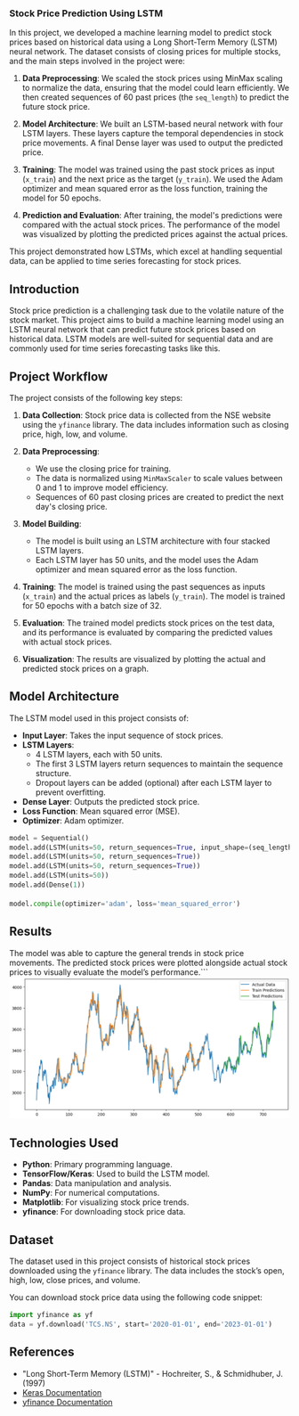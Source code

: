 ### Stock Price Prediction Using LSTM

In this project, we developed a machine learning model to predict stock prices based on historical data using a Long Short-Term Memory (LSTM) neural network. The dataset consists of closing prices for multiple stocks, and the main steps involved in the project were:

1. **Data Preprocessing**: We scaled the stock prices using MinMax scaling to normalize the data, ensuring that the model could learn efficiently. We then created sequences of 60 past prices (the `seq_length`) to predict the future stock price.

2. **Model Architecture**: We built an LSTM-based neural network with four LSTM layers. These layers capture the temporal dependencies in stock price movements. A final Dense layer was used to output the predicted price.

3. **Training**: The model was trained using the past stock prices as input (`x_train`) and the next price as the target (`y_train`). We used the Adam optimizer and mean squared error as the loss function, training the model for 50 epochs.

4. **Prediction and Evaluation**: After training, the model's predictions were compared with the actual stock prices. The performance of the model was visualized by plotting the predicted prices against the actual prices.

This project demonstrated how LSTMs, which excel at handling sequential data, can be applied to time series forecasting for stock prices.

## Introduction

Stock price prediction is a challenging task due to the volatile nature of the stock market. This project aims to build a machine learning model using an LSTM neural network that can predict future stock prices based on historical data. LSTM models are well-suited for sequential data and are commonly used for time series forecasting tasks like this.

## Project Workflow

The project consists of the following key steps:

1. **Data Collection**: Stock price data is collected from the NSE website using the `yfinance` library. The data includes information such as closing price, high, low, and volume.
   
2. **Data Preprocessing**: 
    - We use the closing price for training.
    - The data is normalized using `MinMaxScaler` to scale values between 0 and 1 to improve model efficiency.
    - Sequences of 60 past closing prices are created to predict the next day's closing price.
    
3. **Model Building**:
    - The model is built using an LSTM architecture with four stacked LSTM layers.
    - Each LSTM layer has 50 units, and the model uses the Adam optimizer and mean squared error as the loss function.

4. **Training**: The model is trained using the past sequences as inputs (`x_train`) and the actual prices as labels (`y_train`). The model is trained for 50 epochs with a batch size of 32.

5. **Evaluation**: The trained model predicts stock prices on the test data, and its performance is evaluated by comparing the predicted values with actual stock prices.

6. **Visualization**: The results are visualized by plotting the actual and predicted stock prices on a graph.

## Model Architecture

The LSTM model used in this project consists of:

- **Input Layer**: Takes the input sequence of stock prices.
- **LSTM Layers**: 
    - 4 LSTM layers, each with 50 units.
    - The first 3 LSTM layers return sequences to maintain the sequence structure.
    - Dropout layers can be added (optional) after each LSTM layer to prevent overfitting.
- **Dense Layer**: Outputs the predicted stock price.
- **Loss Function**: Mean squared error (MSE).
- **Optimizer**: Adam optimizer.

```python
model = Sequential()
model.add(LSTM(units=50, return_sequences=True, input_shape=(seq_length, 1)))
model.add(LSTM(units=50, return_sequences=True))
model.add(LSTM(units=50, return_sequences=True))
model.add(LSTM(units=50))
model.add(Dense(1))

model.compile(optimizer='adam', loss='mean_squared_error')
```

## Results


The model was able to capture the general trends in stock price movements. The predicted stock prices were plotted alongside actual stock prices to visually evaluate the model’s performance.```
![Stock Price Prediction](prediction_graph.png)


## Technologies Used

- **Python**: Primary programming language.
- **TensorFlow/Keras**: Used to build the LSTM model.
- **Pandas**: Data manipulation and analysis.
- **NumPy**: For numerical computations.
- **Matplotlib**: For visualizing stock price trends.
- **yfinance**: For downloading stock price data.

## Dataset

The dataset used in this project consists of historical stock prices downloaded using the `yfinance` library. The data includes the stock’s open, high, low, close prices, and volume.

You can download stock price data using the following code snippet:

```python
import yfinance as yf
data = yf.download('TCS.NS', start='2020-01-01', end='2023-01-01')
```

## References

- "Long Short-Term Memory (LSTM)" - Hochreiter, S., & Schmidhuber, J. (1997)
- [Keras Documentation](https://keras.io/)
- [yfinance Documentation](https://pypi.org/project/yfinance/)
